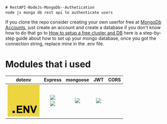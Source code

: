     # RestAPI-NodeJs-MongoDb--Authetication
    node js mongo db rest api to authenticate users

    
 If you clone the repo consider creating your own userfor free at [MongoDb Accounts](https://www.mongodb.com/cloud/atlas/lp/try2?utm_source=google&utm_campaign=gs_americas_mexico_search_brand_atlas_desktop&utm_term=mongodb&utm_medium=cpc_paid_search&utm_ad=e&utm_ad_campaign_id=1718986519&gclid=CjwKCAjwnef6BRAgEiwAgv8mQccMMWu9GefGKFg4J88gQoLSrtaYaYjIgtpRIRaiWZRV8HZA3i2oPhoCJkMQAvD_BwE), just create an account and create a database if you don't know how to do that go to [How to setup a free cluster and DB](https://docs.atlas.mongodb.com/getting-started/) here is a step-by-step guide about how to set up your mongo database, once you got the connection string, replace mine in the .env file.

 # Modules that i used
 |dotenv|Express|mongoose|JWT|CORS|
|:---:|:---:|:---:|:---:|:---:|
|<img src="https://raw.githubusercontent.com/motdotla/dotenv/master/dotenv.png" width="100">| <img src="https://miro.medium.com/max/365/1*Jr3NFSKTfQWRUyjblBSKeg.png" width="100"> <br/> <img src="https://miro.medium.com/max/1214/1*rchG6FrxrvUsgxnfgoq8ow.png" width="100"> | <img src="https://encrypted-tbn0.gstatic.com/images?q=tbn%3AANd9GcTeVUTiRDRTZhYP5jOb6VQW6p0lA5U0lWDcZA&usqp=CAU" width="100"> |<img src="https://antoniodelamatalopez.files.wordpress.com/2018/07/angular_nginx_cors.png"> |
